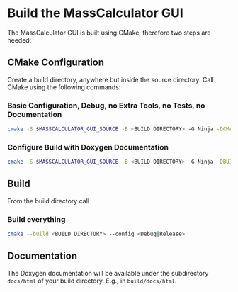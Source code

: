 # Build the MassCalculator GUI

The MassCalculator GUI is built using CMake, therefore two steps are needed:

## CMake Configuration

Create a build directory, anywhere but inside the source directory.
Call CMake using the following commands:

### Basic Configuration, Debug, no Extra Tools, no Tests, no Documentation

```bash
cmake -S $MASSCALCULATOR_GUI_SOURCE -B <BUILD DIRECTORY> -G Ninja -DCMAKE_BUILD_TYPE=<Debug|Release>
```

### Configure Build with Doxygen Documentation

```bash
cmake -S $MASSCALCULATOR_GUI_SOURCE -B <BUILD DIRECTORY> -G Ninja -DBUILD_DOCS=ON -DCMAKE_BUILD_TYPE=<Debug|Release>
```

## Build

From the build directory call

### Build everything

```bash
cmake --build <BUILD DIRECTORY> --config <Debug|Release>
```

## Documentation

The Doxygen documentation will be available under the subdirectory `docs/html`
of your build directory. E.g., in `build/docs/html`.
